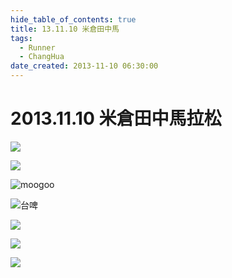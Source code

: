 ```yaml
---
hide_table_of_contents: true
title: 13.11.10 米倉田中馬
tags:
  - Runner
  - ChangHua
date_created: 2013-11-10 06:30:00
---
```


2013.11.10 米倉田中馬拉松
======================

![](https://lh6.googleusercontent.com/-mgGx70SGczQ/UwxS66RQ_CI/AAAAAAAACQk/-tXr9Im49aY/w663-h884-no/131110_0611-764.jpg)

![](https://lh6.googleusercontent.com/-oWSY2YTBTOY/UwxS6hmXGBI/AAAAAAAACQo/PlF4gUStWUU/w663-h884-no/131110_0614-765.jpg)

![moogoo](https://lh4.googleusercontent.com/-2o75-Rip0q4/UwxS7uZb7BI/AAAAAAAACQs/LWtu4fS6-p8/w1280-h853-no/131110_0918-770.jpg)

![台啤](https://lh3.googleusercontent.com/-s1nRrmfFf-0/UwxS97as7kI/AAAAAAAACQ0/UigwsqYc9gw/w1326-h884-no/131110_1120-772.jpg)

![](https://lh5.googleusercontent.com/-JcXz5p24Rhg/UwxS_y9H6SI/AAAAAAAACRE/x-7dyBO44U0/s884-no/131110_1130-774.jpg)

![](https://lh6.googleusercontent.com/-wh4PDHBQRLU/UwxS_63EcII/AAAAAAAACRI/bof6CRN6emY/s884-no/131110_1130-776.jpg)

![](https://lh3.googleusercontent.com/-W6OQbSgthxo/UwxTAvJ209I/AAAAAAAACRY/zDjdhPWmXAI/w663-h884-no/131110_1131-780.jpg)
